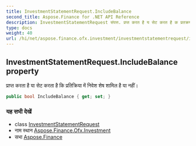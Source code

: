 ```yaml
---
title: InvestmentStatementRequest.IncludeBalance
second_title: Aspose.Finance for .NET API Reference
description: InvestmentStatementRequest संपत्त. प्रप्त करत है य सेट करत है क प्रतक्रय में नवेश शेष शमल है य नहं
type: docs
weight: 40
url: /hi/net/aspose.finance.ofx.investment/investmentstatementrequest/includebalance/
---
```

## InvestmentStatementRequest.IncludeBalance property

प्राप्त करता है या सेट करता है कि प्रतिक्रिया में निवेश शेष शामिल है या नहीं।

```csharp
public bool IncludeBalance { get; set; }
```

### यह सभी देखें

* class [InvestmentStatementRequest](../)
* नाम स्थान [Aspose.Finance.Ofx.Investment](../../investmentstatementrequest/)
* सभा [Aspose.Finance](../../../)


